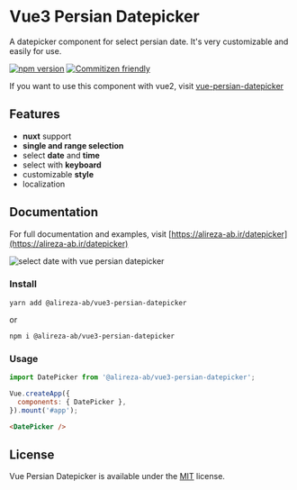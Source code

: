 # Vue3 Persian Datepicker

A datepicker component for select persian date.
It's very customizable and easily for use.

[![npm version](https://img.shields.io/npm/v/@alireza-ab/vue3-persian-datepicker)](https://www.npmjs.com/package/@alireza-ab/vue3-persian-datepicker)
[![Commitizen friendly](https://img.shields.io/badge/commitizen-friendly-brightgreen.svg)](http://commitizen.github.io/cz-cli/)

If you want to use this component with vue2, visit [vue-persian-datepicker](https://github.com/alireza-ab/vue-persian-datepicker)

## Features

- **nuxt** support
- **single and range selection**
- select **date** and **time**
- select with **keyboard**
- customizable **style**
- localization

## Documentation

For full documentation and examples, visit [https://alireza-ab.ir/datepicker](https://alireza-ab.ir/datepicker)

![select date with vue persian datepicker](https://alireza-ab.ir/images/GIFs/selectWithArrow.gif)

### Install

```shell
yarn add @alireza-ab/vue3-persian-datepicker
```

or

```shell
npm i @alireza-ab/vue3-persian-datepicker
```

### Usage

```js
import DatePicker from '@alireza-ab/vue3-persian-datepicker';

Vue.createApp({
  components: { DatePicker },
}).mount('#app');
```

```html
<DatePicker />
```

## License

Vue Persian Datepicker is available under the [MIT](https://opensource.org/licenses/MIT) license.

